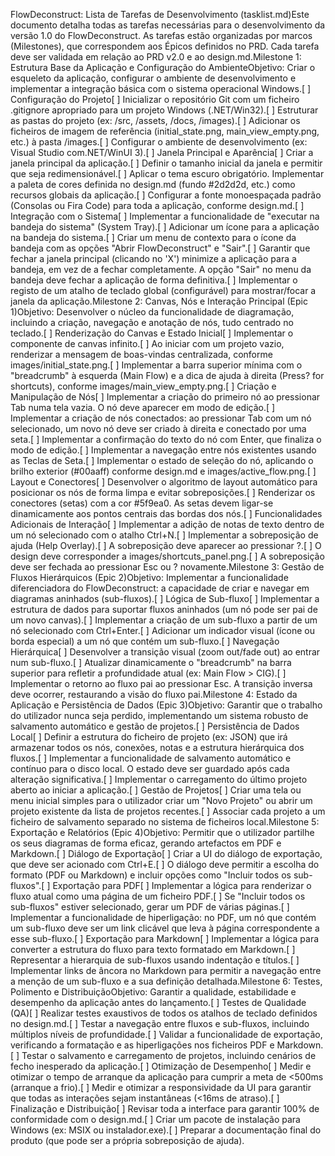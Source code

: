 FlowDeconstruct: Lista de Tarefas de Desenvolvimento (tasklist.md)Este documento detalha todas as tarefas necessárias para o desenvolvimento da versão 1.0 do FlowDeconstruct. As tarefas estão organizadas por marcos (Milestones), que correspondem aos Épicos definidos no PRD. Cada tarefa deve ser validada em relação ao PRD v2.0 e ao design.md.Milestone 1: Estrutura Base da Aplicação e Configuração do AmbienteObjetivo: Criar o esqueleto da aplicação, configurar o ambiente de desenvolvimento e implementar a integração básica com o sistema operacional Windows.[ ] Configuração do Projeto[ ] Inicializar o repositório Git com um ficheiro .gitignore apropriado para um projeto Windows (.NET/Win32).[ ] Estruturar as pastas do projeto (ex: /src, /assets, /docs, /images).[ ] Adicionar os ficheiros de imagem de referência (initial_state.png, main_view_empty.png, etc.) à pasta /images.[ ] Configurar o ambiente de desenvolvimento (ex: Visual Studio com.NET/WinUI 3).[ ] Janela Principal e Aparência[ ] Criar a janela principal da aplicação.[ ] Definir o tamanho inicial da janela e permitir que seja redimensionável.[ ] Aplicar o tema escuro obrigatório. Implementar a paleta de cores definida no design.md (fundo #2d2d2d, etc.) como recursos globais da aplicação.[ ] Configurar a fonte monoespaçada padrão (Consolas ou Fira Code) para toda a aplicação, conforme design.md.[ ] Integração com o Sistema[ ] Implementar a funcionalidade de "executar na bandeja do sistema" (System Tray).[ ] Adicionar um ícone para a aplicação na bandeja do sistema.[ ] Criar um menu de contexto para o ícone da bandeja com as opções "Abrir FlowDeconstruct" e "Sair".[ ] Garantir que fechar a janela principal (clicando no 'X') minimize a aplicação para a bandeja, em vez de a fechar completamente. A opção "Sair" no menu da bandeja deve fechar a aplicação de forma definitiva.[ ] Implementar o registo de um atalho de teclado global (configurável) para mostrar/focar a janela da aplicação.Milestone 2: Canvas, Nós e Interação Principal (Epic 1)Objetivo: Desenvolver o núcleo da funcionalidade de diagramação, incluindo a criação, navegação e anotação de nós, tudo centrado no teclado.[ ] Renderização do Canvas e Estado Inicial[ ] Implementar o componente de canvas infinito.[ ] Ao iniciar com um projeto vazio, renderizar a mensagem de boas-vindas centralizada, conforme images/initial_state.png.[ ] Implementar a barra superior mínima com o "breadcrumb" à esquerda (Main Flow) e a dica de ajuda à direita (Press? for shortcuts), conforme images/main_view_empty.png.[ ] Criação e Manipulação de Nós[ ] Implementar a criação do primeiro nó ao pressionar Tab numa tela vazia. O nó deve aparecer em modo de edição.[ ] Implementar a criação de nós conectados: ao pressionar Tab com um nó selecionado, um novo nó deve ser criado à direita e conectado por uma seta.[ ] Implementar a confirmação do texto do nó com Enter, que finaliza o modo de edição.[ ] Implementar a navegação entre nós existentes usando as Teclas de Seta.[ ] Implementar o estado de seleção do nó, aplicando o brilho exterior (#00aaff) conforme design.md e images/active_flow.png.[ ] Layout e Conectores[ ] Desenvolver o algoritmo de layout automático para posicionar os nós de forma limpa e evitar sobreposições.[ ] Renderizar os conectores (setas) com a cor #5f9ea0. As setas devem ligar-se dinamicamente aos pontos centrais das bordas dos nós.[ ] Funcionalidades Adicionais de Interação[ ] Implementar a adição de notas de texto dentro de um nó selecionado com o atalho Ctrl+N.[ ] Implementar a sobreposição de ajuda (Help Overlay).[ ] A sobreposição deve aparecer ao pressionar ?.[ ] O design deve corresponder a images/shortcuts_panel.png.[ ] A sobreposição deve ser fechada ao pressionar Esc ou ? novamente.Milestone 3: Gestão de Fluxos Hierárquicos (Epic 2)Objetivo: Implementar a funcionalidade diferenciadora do FlowDeconstruct: a capacidade de criar e navegar em diagramas aninhados (sub-fluxos).[ ] Lógica de Sub-fluxo[ ] Implementar a estrutura de dados para suportar fluxos aninhados (um nó pode ser pai de um novo canvas).[ ] Implementar a criação de um sub-fluxo a partir de um nó selecionado com Ctrl+Enter.[ ] Adicionar um indicador visual (ícone ou borda especial) a um nó que contém um sub-fluxo.[ ] Navegação Hierárquica[ ] Desenvolver a transição visual (zoom out/fade out) ao entrar num sub-fluxo.[ ] Atualizar dinamicamente o "breadcrumb" na barra superior para refletir a profundidade atual (ex: Main Flow > CIG).[ ] Implementar o retorno ao fluxo pai ao pressionar Esc. A transição inversa deve ocorrer, restaurando a visão do fluxo pai.Milestone 4: Estado da Aplicação e Persistência de Dados (Epic 3)Objetivo: Garantir que o trabalho do utilizador nunca seja perdido, implementando um sistema robusto de salvamento automático e gestão de projetos.[ ] Persistência de Dados Local[ ] Definir a estrutura do ficheiro de projeto (ex: JSON) que irá armazenar todos os nós, conexões, notas e a estrutura hierárquica dos fluxos.[ ] Implementar a funcionalidade de salvamento automático e contínuo para o disco local. O estado deve ser guardado após cada alteração significativa.[ ] Implementar o carregamento do último projeto aberto ao iniciar a aplicação.[ ] Gestão de Projetos[ ] Criar uma tela ou menu inicial simples para o utilizador criar um "Novo Projeto" ou abrir um projeto existente da lista de projetos recentes.[ ] Associar cada projeto a um ficheiro de salvamento separado no sistema de ficheiros local.Milestone 5: Exportação e Relatórios (Epic 4)Objetivo: Permitir que o utilizador partilhe os seus diagramas de forma eficaz, gerando artefactos em PDF e Markdown.[ ] Diálogo de Exportação[ ] Criar a UI do diálogo de exportação, que deve ser acionado com Ctrl+E.[ ] O diálogo deve permitir a escolha do formato (PDF ou Markdown) e incluir opções como "Incluir todos os sub-fluxos".[ ] Exportação para PDF[ ] Implementar a lógica para renderizar o fluxo atual como uma página de um ficheiro PDF.[ ] Se "Incluir todos os sub-fluxos" estiver selecionado, gerar um PDF de várias páginas.[ ] Implementar a funcionalidade de hiperligação: no PDF, um nó que contém um sub-fluxo deve ser um link clicável que leva à página correspondente a esse sub-fluxo.[ ] Exportação para Markdown[ ] Implementar a lógica para converter a estrutura do fluxo para texto formatado em Markdown.[ ] Representar a hierarquia de sub-fluxos usando indentação e títulos.[ ] Implementar links de âncora no Markdown para permitir a navegação entre a menção de um sub-fluxo e a sua definição detalhada.Milestone 6: Testes, Polimento e DistribuiçãoObjetivo: Garantir a qualidade, estabilidade e desempenho da aplicação antes do lançamento.[ ] Testes de Qualidade (QA)[ ] Realizar testes exaustivos de todos os atalhos de teclado definidos no design.md.[ ] Testar a navegação entre fluxos e sub-fluxos, incluindo múltiplos níveis de profundidade.[ ] Validar a funcionalidade de exportação, verificando a formatação e as hiperligações nos ficheiros PDF e Markdown.[ ] Testar o salvamento e carregamento de projetos, incluindo cenários de fecho inesperado da aplicação.[ ] Otimização de Desempenho[ ] Medir e otimizar o tempo de arranque da aplicação para cumprir a meta de <500ms (arranque a frio).[ ] Medir e otimizar a responsividade da UI para garantir que todas as interações sejam instantâneas (<16ms de atraso).[ ] Finalização e Distribuição[ ] Revisar toda a interface para garantir 100% de conformidade com o design.md.[ ] Criar um pacote de instalação para Windows (ex: MSIX ou instalador.exe).[ ] Preparar a documentação final do produto (que pode ser a própria sobreposição de ajuda).